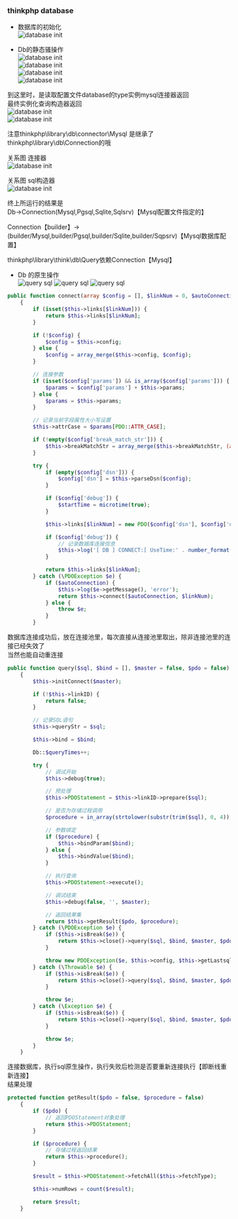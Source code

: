 ### thinkphp database  
- 数据库的初始化  
![database init](images/database/1.png)  

- Db的静态骚操作  
![database init](images/database/2.png)  
![database init](images/database/3.png)  
![database init](images/database/4.png)  
![database init](images/database/5.png)    

到这里时，是读取配置文件database的type实例mysql连接器返回   
最终实例化查询构造器返回   
![database init](images/database/6.png)    
![database init](images/database/7.png)      

注意thinkphp\library\db\connector\Mysql 是继承了
thinkphp\library\db\Connection的哦    

关系图   连接器   
![database init](images/database/9.png)

关系图   sql构造器   
![database init](images/database/10.png)  

终上所运行的结果是   
Db->Connection(Mysql,Pgsql,Sqlite,Sqlsrv)【Mysql配置文件指定的】  

Connection【builder】->(builder/Mysql,builder/Pgsql,builder/Sqlite,builder/Sqpsrv)【Mysql数据库配置】    

thinkphp\library\think\db\Query依赖Connection【Mysql】  

- Db 的原生操作  
![query sql](images/database/query1.png)
![query sql](images/database/query2.png)
![query sql](images/database/query3.png)
```php 
public function connect(array $config = [], $linkNum = 0, $autoConnection = false)
    {
        if (isset($this->links[$linkNum])) {
            return $this->links[$linkNum];
        }

        if (!$config) {
            $config = $this->config;
        } else {
            $config = array_merge($this->config, $config);
        }

        // 连接参数
        if (isset($config['params']) && is_array($config['params'])) {
            $params = $config['params'] + $this->params;
        } else {
            $params = $this->params;
        }

        // 记录当前字段属性大小写设置
        $this->attrCase = $params[PDO::ATTR_CASE];

        if (!empty($config['break_match_str'])) {
            $this->breakMatchStr = array_merge($this->breakMatchStr, (array) $config['break_match_str']);
        }

        try {
            if (empty($config['dsn'])) {
                $config['dsn'] = $this->parseDsn($config);
            }

            if ($config['debug']) {
                $startTime = microtime(true);
            }

            $this->links[$linkNum] = new PDO($config['dsn'], $config['username'], $config['password'], $params);

            if ($config['debug']) {
                // 记录数据库连接信息
                $this->log('[ DB ] CONNECT:[ UseTime:' . number_format(microtime(true) - $startTime, 6) . 's ] ' . $config['dsn']);
            }

            return $this->links[$linkNum];
        } catch (\PDOException $e) {
            if ($autoConnection) {
                $this->log($e->getMessage(), 'error');
                return $this->connect($autoConnection, $linkNum);
            } else {
                throw $e;
            }
        }
```   

数据库连接成功后，放在连接池里，每次直接从连接池里取出，除非连接池里的连接已经失效了   
当然也能自动重连接   
   
```php 
public function query($sql, $bind = [], $master = false, $pdo = false)
    {
        $this->initConnect($master);

        if (!$this->linkID) {
            return false;
        }

        // 记录SQL语句
        $this->queryStr = $sql;

        $this->bind = $bind;

        Db::$queryTimes++;

        try {
            // 调试开始
            $this->debug(true);

            // 预处理
            $this->PDOStatement = $this->linkID->prepare($sql);

            // 是否为存储过程调用
            $procedure = in_array(strtolower(substr(trim($sql), 0, 4)), ['call', 'exec']);

            // 参数绑定
            if ($procedure) {
                $this->bindParam($bind);
            } else {
                $this->bindValue($bind);
            }

            // 执行查询
            $this->PDOStatement->execute();

            // 调试结束
            $this->debug(false, '', $master);

            // 返回结果集
            return $this->getResult($pdo, $procedure);
        } catch (\PDOException $e) {
            if ($this->isBreak($e)) {
                return $this->close()->query($sql, $bind, $master, $pdo);
            }

            throw new PDOException($e, $this->config, $this->getLastsql());
        } catch (\Throwable $e) {
            if ($this->isBreak($e)) {
                return $this->close()->query($sql, $bind, $master, $pdo);
            }

            throw $e;
        } catch (\Exception $e) {
            if ($this->isBreak($e)) {
                return $this->close()->query($sql, $bind, $master, $pdo);
            }

            throw $e;
        }
    }
```    

连接数据库，执行sql原生操作，执行失败后检测是否要重新连接执行【即断线重新连接】  
结果处理  
```php 
protected function getResult($pdo = false, $procedure = false)
    {
        if ($pdo) {
            // 返回PDOStatement对象处理
            return $this->PDOStatement;
        }

        if ($procedure) {
            // 存储过程返回结果
            return $this->procedure();
        }

        $result = $this->PDOStatement->fetchAll($this->fetchType);

        $this->numRows = count($result);

        return $result;
    }
```
